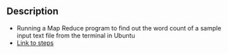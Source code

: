 ## Description
- Running a Map Reduce program to find out the word count of a sample input text file from the terminal in Ubuntu
- [Link to steps](https://github.com/tgt555/Hadoop-Word-count/blob/master/Steps.md)


